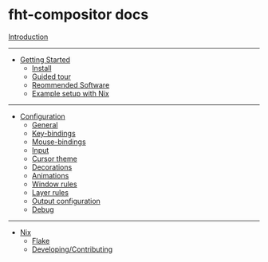# fht-compositor docs

[Introduction](./introduction.md)

---

- [Getting Started](./getting-started/readme.md)
  - [Install](./getting-started/install.md)
  - [Guided tour](./getting-started/guided-tour.md)
  - [Reommended Software](./getting-started/recommended-software.md)
  - [Example setup with Nix](./getting-started/example-setup-with-nix.md)

---

- [Configuration](./configuration/readme.md)
  - [General]()
  - [Key-bindings]()
  - [Mouse-bindings]()
  - [Input]()
  - [Cursor theme]()
  - [Decorations]()
  - [Animations]()
  - [Window rules]()
  - [Layer rules]()
  - [Output configuration]()
  - [Debug]()

---

- [Nix](./nix/readme.md)
  - [Flake](./nix/flake.md)
  - [Developing/Contributing](./nix/developing.md)
